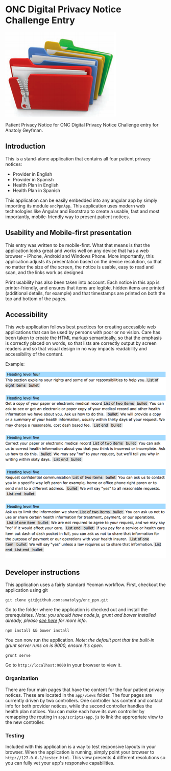 ONC Digital Privacy Notice Challenge Entry
=======

<img src="folders.png"/> 

Patient Privacy Notice for ONC Digital Privacy Notice Challenge entry for Anatoly Geyfman.

## Introduction

This is a stand-alone application that contains all four patient privacy notices:

 * Provider in English
 * Provider in Spanish
 * Health Plan in English
 * Health Plan in Spanish
 
This application can be easily embedded into any angular app by simply importing its module `oncPpnApp`. This application uses modern web technologies like Angular and Bootstrap to create a usable, fast and most importantly, mobile-friendly way to present patient notices.

## Usability and Mobile-first presentation

This entry was written to be mobile-first. What that means is that the application looks great and works well on any device that has a web browser - iPhone, Android and Windows Phone. More importantly, this application adjusts its presentation based on the device resolution, so that no matter the size of the screen, the notice is usable, easy to read and scan, and the links work as designed.

Print usability has also been taken into account. Each notice in this app is printer-friendly, and ensures that items are legible, hidden items are printed (additional details, for example) and that timestamps are printed on both the top and bottom of the pages.

## Accessibility

This web application follows best practices for creating accessible web applications that can be used by persons with poor or no vision. Care has been taken to create the HTML markup semantically, so that the emphasis is correctly placed on words, so that lists are correctly output by screen readers and so that visual design in no way impacts readability and accessibility of the content. 

Example:

<img src="fang_output.png"/>


## Developer instructions

This application uses a fairly standard Yeoman workflow. First, checkout the application using git

    git clone git@github.com:anatolyg/onc_ppn.git
    
Go to the folder where the application is checked out and install the prerequisites. *Note: you should have node.js, grunt and bower installed already, please [see here](http://yeoman.io/index.html) for more info*.

    npm install && bower install
    
You can now run the application. *Note: the default port that the built-in grunt server runs on is 9000, ensure it's open*.

    grunt serve
    
Go to `http://localhost:9000` in your browser to view it.

### Organization

There are four main pages that have the content for the four patient privacy notices. These are located in the `app/views` folder. The four pages are currently driven by two controllers. One controller has content and contact info for both provider notices, while the second controller handles the health plan notices. You can make each have its own controller by remapping the routing in `app/scripts/app.js` to link the appropriate view to the new controller.

### Testing

Included with this application is a way to test responsive layouts in your browser. When the application is running, simply point your browser to `http://127.0.0.1/tester.html`. This view presents 4 different resolutions so you can fully vet your app's responsive capabilities.
   


